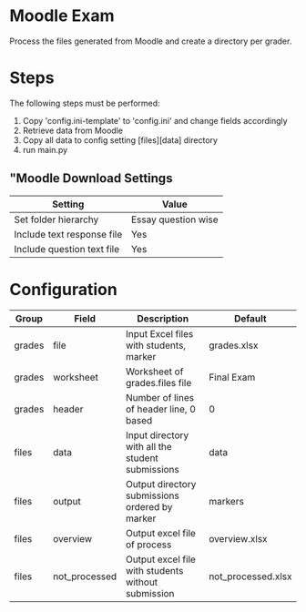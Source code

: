 # Moodle Exam
Process the files generated from Moodle and create a directory per grader.

# Steps

The following steps must be performed:

1. Copy 'config.ini-template' to 'config.ini' and change fields accordingly
1. Retrieve data from Moodle
1. Copy all data to config setting [files][data] directory
1. run main.py

## "Moodle Download Settings

| Setting                    | Value               | 
| -------------------------- | ------------------- |
| Set folder hierarchy       | Essay question wise | 
| Include text response file | Yes                 |
| Include question text file | Yes                 |

# Configuration

| Group  | Field         | Description                                        | Default            |
| ------ | ------------- | -------------------------------------------------- | ------------------ |
| grades | file          | Input Excel files with students, marker            | grades.xlsx        |
| grades | worksheet     | Worksheet of grades.files file                     | Final Exam         |
| grades | header        | Number of lines of header line, 0 based            | 0                  |
| files  | data          | Input directory with all the student submissions   | data               |
| files  | output        | Output directory submissions ordered by marker     | markers            |
| files  | overview      | Output excel file of process                       | overview.xlsx      |
| files  | not_processed | Output excel file with students without submission | not_processed.xlsx |
